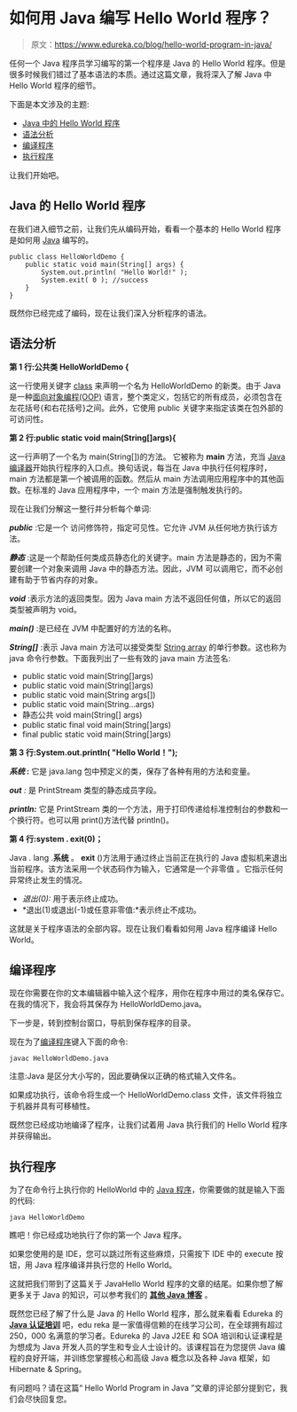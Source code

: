 # 如何用 Java 编写 Hello World 程序？

> 原文：<https://www.edureka.co/blog/hello-world-program-in-java/>

任何一个 Java 程序员学习编写的第一个程序是 Java 的 Hello World 程序。但是很多时候我们错过了基本语法的本质。通过这篇文章，我将深入了解 Java 中 Hello World 程序的细节。

下面是本文涉及的主题:

*   [Java 中的 Hello World 程序](#helloworld)
*   [语法分析](#syntax)
*   [编译程序](#compile)
*   [执行程序](#execute)

让我们开始吧。

## **Java 的 Hello World 程序**

在我们进入细节之前，让我们先从编码开始，看看一个基本的 Hello World 程序是如何用 [Java](https://www.edureka.co/blog/java-tutorial/) 编写的。

```
public class HelloWorldDemo {
	public static void main(String[] args) {
		System.out.println( "Hello World!" );
        System.exit( 0 ); //success
	}
}
```

既然你已经完成了编码，现在让我们深入分析程序的语法。

## **语法分析**

**第 1 行:公共类 HelloWorldDemo {**

这一行使用关键字 [class](https://www.edureka.co/blog/java-objects-and-classes/) 来声明一个名为 HelloWorldDemo 的新类。由于 Java 是一种[面向对象编程(OOP)](https://www.edureka.co/blog/object-oriented-programming/) 语言，整个类定义，包括它的所有成员，必须包含在左花括号{和右花括号}之间。此外，它使用 public 关键字来指定该类在包外部的可访问性。

**第 2 行:public static void main(String[]args){**

这一行声明了一个名为 main(String[])的方法。 它被称为 **main** 方法，充当 [Java 编译器](https://www.edureka.co/blog/just-in-time-compiler/)开始执行程序的入口点。换句话说，每当在 Java 中执行任何程序时，main 方法都是第一个被调用的函数。然后从 main 方法调用应用程序中的其他函数。在标准的 Java 应用程序中，一个 main 方法是强制触发执行的。

现在让我们分解这一整行并分析每个单词:

***public*** :它是一个 访问修饰符，指定可见性。它允许 JVM 从任何地方执行该方法。

***静态*** :这是一个帮助任何类成员静态化的关键字。main 方法是静态的，因为不需要创建一个对象来调用 Java 中的静态方法。因此，JVM 可以调用它，而不必创建有助于节省内存的对象。

***void*** :表示方法的返回类型。因为 Java main 方法不返回任何值，所以它的返回类型被声明为 void。

***main()*** :是已经在 JVM 中配置好的方法的名称。

***String[]*** :表示 Java main 方法可以接受类型 [String array](https://www.edureka.co/blog/string-array-in-java/) 的单行参数。这也称为 java 命令行参数。下面我列出了一些有效的 java main 方法签名:

*   public static void main(String[]args)
*   public static void main(String[]args)
*   public static void main(String args[])
*   public static void main(String…args)
*   静态公共 void main(String[] args)
*   public static final void main(String[]args)
*   final public static void main(String[]args)

**第 3 行:System.out.println( "Hello World！");**

***系统* :** 它是 java.lang 包中预定义的类，保存了各种有用的方法和变量。

***out** :* 是 PrintStream 类型的静态成员字段。

***println:*** 它是 PrintStream 类的一个方法，用于打印传递给标准控制台的参数和一个换行符。也可以用 print()方法代替 println()。

**第 4 行:system . exit(0)；**

Java . lang .**系统** 。 **exit** ()方法用于通过终止当前正在执行的 Java 虚拟机来退出当前程序。该方法采用一个状态码作为输入，它通常是一个非零值 。它指示任何异常终止发生的情况。

*   *退出(0):* 用于表示终止成功。
*   *退出(1)或退出(-1)或任意非零值:*表示终止不成功。

这就是关于程序语法的全部内容。现在让我们看看如何用 Java 程序编译 Hello World。

## **编译程序**

现在你需要在你的文本编辑器中输入这个程序，用你在程序中用过的类名保存它。在我的情况下，我会将其保存为 HelloWorldDemo.java。

下一步是，转到控制台窗口，导航到保存程序的目录。

现在为了[编译程序](https://www.edureka.co/blog/how-to-compile-run-java-program/)键入下面的命令:

```
javac HelloWorldDemo.java 
```

注意:Java 是区分大小写的，因此要确保以正确的格式输入文件名。

如果成功执行，该命令将生成一个 HelloWorldDemo.class 文件，该文件将独立于机器并具有可移植性。

既然您已经成功地编译了程序，让我们试着用 Java 执行我们的 Hello World 程序并获得输出。

## **执行程序**

为了在命令行上执行你的 HelloWorld 中的 [Java 程序](https://www.edureka.co/blog/java-programs/)，你需要做的就是输入下面的代码:

```
java HelloWorldDemo
```

瞧吧！你已经成功地执行了你的第一个 Java 程序。

如果您使用的是 IDE，您可以跳过所有这些麻烦，只需按下 IDE 中的 execute 按钮，用 Java 程序编译并执行您的 Hello World。

这就把我们带到了这篇关于 JavaHello World 程序的文章的结尾。如果你想了解更多关于 Java 的知识，可以参考我们的 [**其他 Java 博客**](https://www.edureka.co/blog/java-tutorial/) 。

既然您已经了解了什么是 Java 的 Hello World 程序，那么就来看看 Edureka 的 [**Java 认证培训**](https://www.edureka.co/java-j2ee-training-course) 吧，edu reka 是一家值得信赖的在线学习公司，在全球拥有超过 250，000 名满意的学习者。Edureka 的 Java J2EE 和 SOA 培训和认证课程是为想成为 Java 开发人员的学生和专业人士设计的。该课程旨在为您提供 Java 编程的良好开端，并训练您掌握核心和高级 Java 概念以及各种 Java 框架，如 Hibernate & Spring。

有问题吗？请在这篇“ Hello World Program in Java ”文章的评论部分提到它，我们会尽快回复您。